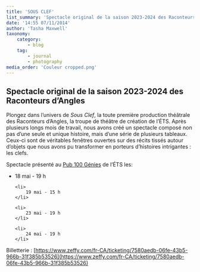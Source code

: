 ```yaml
---
title: 'SOUS CLEF'
list_summary: 'Spectacle original de la saison 2023-2024 des Raconteurs d’Angles'
date: '14:55 07/11/2014'
author: 'Tasha Maxwell'
taxonomy:
    category:
        - blog
    tag:
        - journal
        - photography
media_order: 'Couleur cropped.png'
---
```


## Spectacle original de la saison 2023-2024 des Raconteurs d’Angles

Plongez dans l’univers de _Sous Clef_, la toute première production théâtrale des Raconteurs d’Angles, la troupe de théâtre de création de l’ÉTS.
Après plusieurs longs mois de travail, nous avons créé un spectacle composé non pas d’une seule et unique histoire, mais d’une série de plusieurs tableaux.
Ceux-ci sont de véritables fenêtres ouvertes sur des récits tissés autour d’objets que nous avons pu transformer en porteurs d’histoires intrigantes : les clefs.

Spectacle présenté au [Pub 100 Génies](https://www.google.com/maps?q=Resto-Pub+100+G%C3%A9nies,530+Rue+Peel,H3C+2H1&hl=en&z=14) de l’ÉTS les:

<ul style="list-style-type: disc;">
    <li>
    	18 mai - 19 h
    </li>
    
    <li>
    	19 mai - 15 h
    </li>
    
    <li>
    	23 mai - 19 h
    </li>
    
    <li>
    	24 mai - 19 h
    </li>
</ul>

Billetterie : [https://www.zeffy.com/fr-CA/ticketing/7580aedb-06fe-43b5-966b-31f385b53526](https://www.zeffy.com/fr-CA/ticketing/7580aedb-06fe-43b5-966b-31f385b53526)
